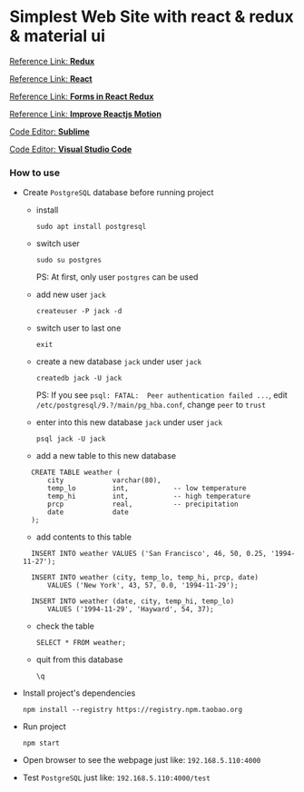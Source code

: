 # Simplest Web Site with react & redux & material ui

[Reference Link: **Redux**](http://redux.js.org/docs/basics/UsageWithReact.html)<p>
[Reference Link: **React**](https://facebook.github.io/react/docs/thinking-in-react.html)<p>
[Reference Link: **Forms in React Redux**](http://x-team.com/2016/02/tutorial-forms-in-react-and-redux/)<p>
[Reference Link: **Improve Reactjs Motion**](https://www.nicolasmerouze.com/improve-reactjs-apps-motion-design/)<p>

[Code Editor: **Sublime**](http://www.sublimetext.com/3)<p>
[Code Editor: **Visual Studio Code**](https://code.visualstudio.com/Download)<p>

### How to use

  + Create `PostgreSQL` database before running project

    - install
    
      `sudo apt install postgresql`

    - switch user
    
      `sudo su postgres`

      PS: At first, only user `postgres` can be used

    - add new user `jack`
    
      `createuser -P jack -d`

    - switch user to last one
    
      `exit`

    - create a new database `jack` under user `jack`
    
      `createdb jack -U jack`

      PS: If you see `psql: FATAL:  Peer authentication failed ...`, edit `/etc/postgresql/9.?/main/pg_hba.conf`, change `peer` to `trust`

    - enter into this new database `jack` under user `jack`
    
      `psql jack -U jack`

    - add a new table to this new database

    ```
      CREATE TABLE weather (
          city            varchar(80),
          temp_lo         int,           -- low temperature
          temp_hi         int,           -- high temperature
          prcp            real,          -- precipitation
          date            date
      );
    ```

    - add contents to this table

    ```
      INSERT INTO weather VALUES ('San Francisco', 46, 50, 0.25, '1994-11-27');

      INSERT INTO weather (city, temp_lo, temp_hi, prcp, date)
          VALUES ('New York', 43, 57, 0.0, '1994-11-29');

      INSERT INTO weather (date, city, temp_hi, temp_lo)
          VALUES ('1994-11-29', 'Hayward', 54, 37);
    ```

    - check the table
    
      `SELECT * FROM weather;`

    - quit from this database
    
      `\q`

  + Install project's dependencies
  
    `npm install --registry https://registry.npm.taobao.org`

  + Run project
  
    `npm start`

  + Open browser to see the webpage just like: `192.168.5.110:4000`

  + Test `PostgreSQL` just like: `192.168.5.110:4000/test`

